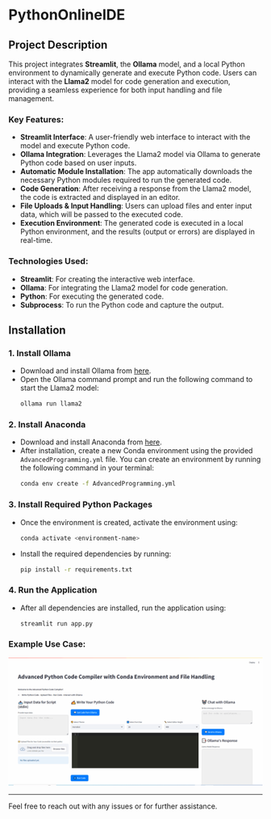 # PythonOnlineIDE

## Project Description

This project integrates **Streamlit**, the **Ollama** model, and a local Python environment to dynamically generate and execute Python code. Users can interact with the **Llama2** model for code generation and execution, providing a seamless experience for both input handling and file management.

### Key Features:
- **Streamlit Interface**: A user-friendly web interface to interact with the model and execute Python code.
- **Ollama Integration**: Leverages the Llama2 model via Ollama to generate Python code based on user inputs.
- **Automatic Module Installation**: The app automatically downloads the necessary Python modules required to run the generated code.
- **Code Generation**: After receiving a response from the Llama2 model, the code is extracted and displayed in an editor.
- **File Uploads & Input Handling**: Users can upload files and enter input data, which will be passed to the executed code.
- **Execution Environment**: The generated code is executed in a local Python environment, and the results (output or errors) are displayed in real-time.

 

### Technologies Used:
- **Streamlit**: For creating the interactive web interface.
- **Ollama**: For integrating the Llama2 model for code generation.
- **Python**: For executing the generated code.
- **Subprocess**: To run the Python code and capture the output.

## Installation

### 1. Install **Ollama**
   - Download and install Ollama from [here](https://ollama.com).
   - Open the Ollama command prompt and run the following command to start the Llama2 model:
     ```bash
     ollama run llama2
     ```

### 2. Install **Anaconda**
   - Download and install Anaconda from [here](https://www.anaconda.com/products/distribution).
   - After installation, create a new Conda environment using the provided `AdvancedProgramming.yml` file. You can create an environment by running the following command in your terminal:
     ```bash
     conda env create -f AdvancedProgramming.yml
     ```

### 3. Install Required Python Packages
   - Once the environment is created, activate the environment using:
     ```bash
     conda activate <environment-name>
     ```
   - Install the required dependencies by running:
     ```bash
     pip install -r requirements.txt
     ```

### 4. Run the Application
   - After all dependencies are installed, run the application using:
     ```bash
     streamlit run app.py
     ```

### Example Use Case:

![UseCases](UseCases.gif)

---

Feel free to reach out with any issues or for further assistance.

